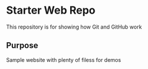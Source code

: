 # Starter Web Repo

This repository is for showing how Git and GitHub work

## Purpose

Sample website with plenty of filess for demos